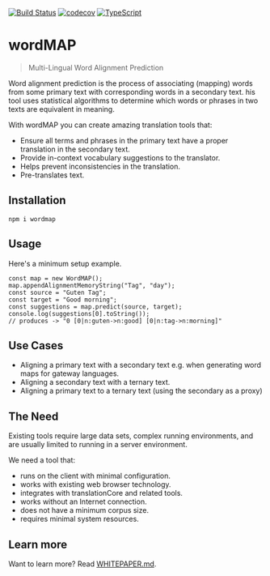 [![Build Status](https://travis-ci.org/translationCoreApps/wordMAP.svg?branch=master)](https://travis-ci.org/translationCoreApps/wordMAP)
[![codecov](https://codecov.io/gh/translationCoreApps/wordmap/branch/master/graph/badge.svg)](https://codecov.io/gh/translationCoreApps/wordmap)
[![TypeScript](https://badges.frapsoft.com/typescript/code/typescript.svg?v=101)](https://github.com/ellerbrock/typescript-badges/)

# wordMAP
> Multi-Lingual Word Alignment Prediction


Word alignment prediction is the process of associating (mapping) words from some primary text with corresponding words in a secondary text. 
his tool uses statistical algorithms to determine which words or phrases in two texts are equivalent in meaning.

With wordMAP you can create amazing translation tools that:

* Ensure all terms and phrases in the primary text have a proper translation in the secondary text.
* Provide in-context vocabulary suggestions to the translator.
* Helps prevent inconsistencies in the translation.
* Pre-translates text.

## Installation

```
npm i wordmap
```

## Usage

Here's a minimum setup example.
```
const map = new WordMAP();
map.appendAlignmentMemoryString("Tag", "day");
const source = "Guten Tag";
const target = "Good morning";
const suggestions = map.predict(source, target);
console.log(suggestions[0].toString());
// produces -> "0 [0|n:guten->n:good] [0|n:tag->n:morning]"
```

## Use Cases

* Aligning a primary text with a secondary text e.g. when generating word maps for gateway languages.
* Aligning a secondary text with a ternary text.
* Aligning a primary text to a ternary text (using the secondary as a proxy)

## The Need

Existing tools require large data sets, complex running environments, and are usually limited to running in a server environment.

We need a tool that:

* runs on the client with minimal configuration.
* works with existing web browser technology.
* integrates with translationCore and related tools.
* works without an Internet connection.
* does not have a minimum corpus size.
* requires minimal system resources.

## Learn more
Want to learn more? Read [WHITEPAPER.md](./WHITEPAPER.md).